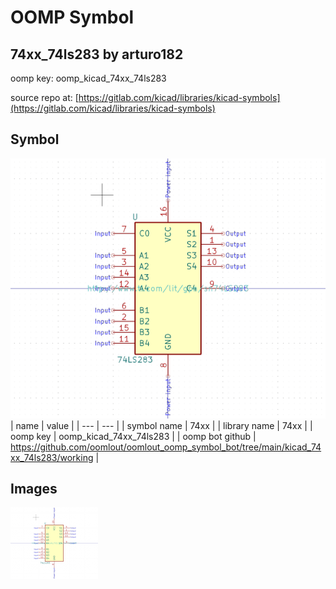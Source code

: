 # OOMP Symbol  
## 74xx_74ls283  by arturo182  
  
oomp key: oomp_kicad_74xx_74ls283  
  
source repo at: [https://gitlab.com/kicad/libraries/kicad-symbols](https://gitlab.com/kicad/libraries/kicad-symbols)  
## Symbol  
  
[![working.png](working_600.png)](working.png)  
| name | value | 
| --- | --- | 
| symbol name | 74xx | 
| library name | 74xx | 
| oomp key | oomp_kicad_74xx_74ls283 | 
| oomp bot github | https://github.com/oomlout/oomlout_oomp_symbol_bot/tree/main/kicad_74xx_74ls283/working | 
## Images  
  
[![working.png](working_140.png)](working.png)  
